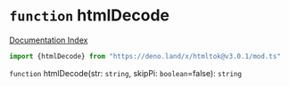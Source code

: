 # `function` htmlDecode

[Documentation Index](../README.md)

```ts
import {htmlDecode} from "https://deno.land/x/htmltok@v3.0.1/mod.ts"
```

`function` htmlDecode(str: `string`, skipPi: `boolean`=false): `string`


